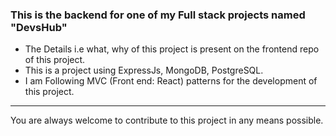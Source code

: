 ### This is the backend for one of my Full stack projects named "DevsHub"
- The Details i.e what, why of this project is present on the frontend repo of this project.
- This is a project using ExpressJs, MongoDB, PostgreSQL.
- I am Following MVC (Front end: React) patterns for the development of this project.
---
You are always welcome to contribute to this project in any means possible.